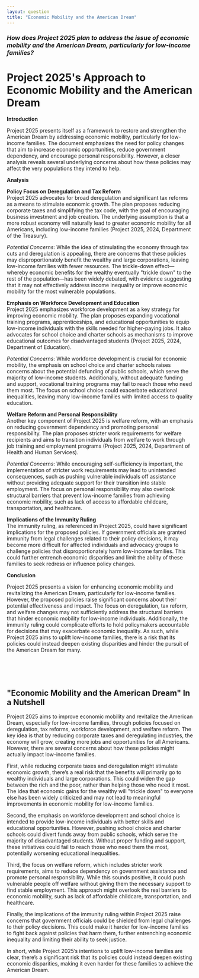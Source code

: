 ```yaml
---
layout: question
title: "Economic Mobility and the American Dream"
---
```


### *How does Project 2025 plan to address the issue of economic mobility and the American Dream, particularly for low-income families?*

# Project 2025's Approach to Economic Mobility and the American Dream

**Introduction**

Project 2025 presents itself as a framework to restore and strengthen the American Dream by addressing economic mobility, particularly for low-income families. The document emphasizes the need for policy changes that aim to increase economic opportunities, reduce government dependency, and encourage personal responsibility. However, a closer analysis reveals several underlying concerns about how these policies may affect the very populations they intend to help.

**Analysis**

**Policy Focus on Deregulation and Tax Reform**  
Project 2025 advocates for broad deregulation and significant tax reforms as a means to stimulate economic growth. The plan proposes reducing corporate taxes and simplifying the tax code, with the goal of encouraging business investment and job creation. The underlying assumption is that a more robust economy will naturally lead to greater economic mobility for all Americans, including low-income families (Project 2025, 2024, Department of the Treasury).

*Potential Concerns*: While the idea of stimulating the economy through tax cuts and deregulation is appealing, there are concerns that these policies may disproportionately benefit the wealthy and large corporations, leaving low-income families with fewer resources. The trickle-down effect—whereby economic benefits for the wealthy eventually "trickle down" to the rest of the population—has been widely debated, with evidence suggesting that it may not effectively address income inequality or improve economic mobility for the most vulnerable populations.

**Emphasis on Workforce Development and Education**  
Project 2025 emphasizes workforce development as a key strategy for improving economic mobility. The plan proposes expanding vocational training programs, apprenticeships, and educational opportunities to equip low-income individuals with the skills needed for higher-paying jobs. It also advocates for school choice and charter schools as mechanisms to improve educational outcomes for disadvantaged students (Project 2025, 2024, Department of Education).

*Potential Concerns*: While workforce development is crucial for economic mobility, the emphasis on school choice and charter schools raises concerns about the potential defunding of public schools, which serve the majority of low-income students. Additionally, without adequate funding and support, vocational training programs may fail to reach those who need them most. The focus on school choice could exacerbate educational inequalities, leaving many low-income families with limited access to quality education.

**Welfare Reform and Personal Responsibility**  
Another key component of Project 2025 is welfare reform, with an emphasis on reducing government dependency and promoting personal responsibility. The plan proposes stricter work requirements for welfare recipients and aims to transition individuals from welfare to work through job training and employment programs (Project 2025, 2024, Department of Health and Human Services).

*Potential Concerns*: While encouraging self-sufficiency is important, the implementation of stricter work requirements may lead to unintended consequences, such as pushing vulnerable individuals off assistance without providing adequate support for their transition into stable employment. The focus on personal responsibility may also overlook structural barriers that prevent low-income families from achieving economic mobility, such as lack of access to affordable childcare, transportation, and healthcare.

**Implications of the Immunity Ruling**  
The immunity ruling, as referenced in Project 2025, could have significant implications for the proposed policies. If government officials are granted immunity from legal challenges related to their policy decisions, it may become more difficult for affected individuals and advocacy groups to challenge policies that disproportionately harm low-income families. This could further entrench economic disparities and limit the ability of these families to seek redress or influence policy changes.

**Conclusion**

Project 2025 presents a vision for enhancing economic mobility and revitalizing the American Dream, particularly for low-income families. However, the proposed policies raise significant concerns about their potential effectiveness and impact. The focus on deregulation, tax reform, and welfare changes may not sufficiently address the structural barriers that hinder economic mobility for low-income individuals. Additionally, the immunity ruling could complicate efforts to hold policymakers accountable for decisions that may exacerbate economic inequality. As such, while Project 2025 aims to uplift low-income families, there is a risk that its policies could instead deepen existing disparities and hinder the pursuit of the American Dream for many.

<br><br><br>

## <span id="nutshell">"Economic Mobility and the American Dream" In a Nutshell</span>

Project 2025 aims to improve economic mobility and revitalize the American Dream, especially for low-income families, through policies focused on deregulation, tax reforms, workforce development, and welfare reform. The key idea is that by reducing corporate taxes and deregulating industries, the economy will grow, creating more jobs and opportunities for all Americans. However, there are several concerns about how these policies might actually impact low-income families.

First, while reducing corporate taxes and deregulation might stimulate economic growth, there’s a real risk that the benefits will primarily go to wealthy individuals and large corporations. This could widen the gap between the rich and the poor, rather than helping those who need it most. The idea that economic gains for the wealthy will "trickle down" to everyone else has been widely criticized and may not lead to meaningful improvements in economic mobility for low-income families.

Second, the emphasis on workforce development and school choice is intended to provide low-income individuals with better skills and educational opportunities. However, pushing school choice and charter schools could divert funds away from public schools, which serve the majority of disadvantaged students. Without proper funding and support, these initiatives could fail to reach those who need them the most, potentially worsening educational inequalities.

Third, the focus on welfare reform, which includes stricter work requirements, aims to reduce dependency on government assistance and promote personal responsibility. While this sounds positive, it could push vulnerable people off welfare without giving them the necessary support to find stable employment. This approach might overlook the real barriers to economic mobility, such as lack of affordable childcare, transportation, and healthcare.

Finally, the implications of the immunity ruling within Project 2025 raise concerns that government officials could be shielded from legal challenges to their policy decisions. This could make it harder for low-income families to fight back against policies that harm them, further entrenching economic inequality and limiting their ability to seek justice.

In short, while Project 2025’s intentions to uplift low-income families are clear, there’s a significant risk that its policies could instead deepen existing economic disparities, making it even harder for these families to achieve the American Dream.
